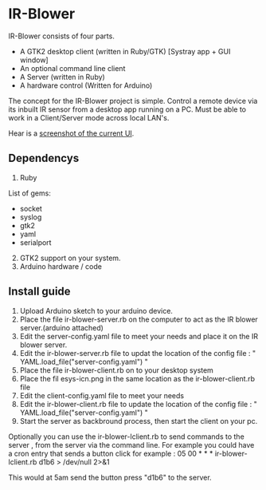 IR-Blower
=========

IR-Blower consists of four parts.

* A GTK2 desktop client (written in Ruby/GTK) [Systray app + GUI window]
* An optional command line client
* A Server (written in Ruby)
* A hardware control (Written for Arduino)


The concept for the IR-Blower project is simple.
Control a remote device via its inbuilt IR sensor from a desktop app running on a PC.
Must be able to work in a Client/Server mode across local LAN's.


Hear is a [screenshot of the current UI](http://cache.horan.hk/images/ir-blower-ui-v1.0.png).

Dependencys
-------------

1. Ruby

  List of gems:
  * socket
  * syslog
  * gtk2
  * yaml
  * serialport

2. GTK2 support on your system.
3. Arduino hardware / code

Install guide
-------------

1. Upload Arduino sketch to your arduino device.
2. Place the file ir-blower-server.rb on the computer to act as the IR blower server.(arduino attached)
3. Edit the server-config.yaml file to meet your needs and place it on the IR blower server.
4. Edit the ir-blower-server.rb file to updat the location of the config file :
   " YAML.load_file("server-config.yaml") "
5. Place the file ir-blower-client.rb on to your desktop system
6. Place the fil esys-icn.png in the same location as the ir-blower-client.rb file
7. Edit the client-config.yaml file to meet your needs
8. Edit the ir-blower-client.rb file to update the location of the config file :
   " YAML.load_file("server-config.yaml") "
9. Start the server as backbround process, then start the client on your pc.

Optionally you can use the ir-blower-lclient.rb to send commands to the server , from the server via the command line.
For example you could have a cron entry that sends a button click for example :
05 00 * * * ir-blower-lclient.rb d1b6 > /dev/null 2>&1

This would at 5am send the button press "d1b6" to the server.


